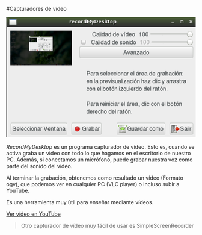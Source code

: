 

#Capturadores de vídeo

![record-my-desktop](./images/record-my-desktop.png)

*RecordMyDesktop* es un programa capturador de vídeo. Esto es, cuando se activa
graba un vídeo con todo lo que hagamos en el escritorio de nuestro PC.
Además, si conectamos un micrófono, puede grabar nuestra voz como parte
del sonido del vídeo.

Al terminar la grabación, obtenemos como resultado un vídeo (Formato ogv),
que podemos ver en cualquier PC (VLC player) o incluso subir a YouTube.

Es una herramienta muy útil para enseñar mediante vídeos.

[Ver vídeo en YouTube](https://youtu.be/NyF9-5sGtak)

> Otro capturador de vídeo muy fácil de usar es SimpleScreenRecorder
